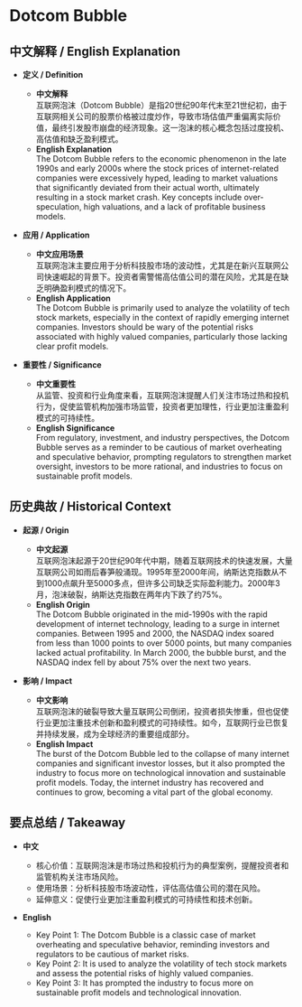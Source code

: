 # Dotcom Bubble

## 中文解释 / English Explanation

* **定义 / Definition**  
  - **中文解释**  
    互联网泡沫（Dotcom Bubble）是指20世纪90年代末至21世纪初，由于互联网相关公司的股票价格被过度炒作，导致市场估值严重偏离实际价值，最终引发股市崩盘的经济现象。这一泡沫的核心概念包括过度投机、高估值和缺乏盈利模式。  
  - **English Explanation**  
    The Dotcom Bubble refers to the economic phenomenon in the late 1990s and early 2000s where the stock prices of internet-related companies were excessively hyped, leading to market valuations that significantly deviated from their actual worth, ultimately resulting in a stock market crash. Key concepts include over-speculation, high valuations, and a lack of profitable business models.

* **应用 / Application**  
  - **中文应用场景**  
    互联网泡沫主要应用于分析科技股市场的波动性，尤其是在新兴互联网公司快速崛起的背景下。投资者需警惕高估值公司的潜在风险，尤其是在缺乏明确盈利模式的情况下。  
  - **English Application**  
    The Dotcom Bubble is primarily used to analyze the volatility of tech stock markets, especially in the context of rapidly emerging internet companies. Investors should be wary of the potential risks associated with highly valued companies, particularly those lacking clear profit models.

* **重要性 / Significance**  
  - **中文重要性**  
    从监管、投资和行业角度来看，互联网泡沫提醒人们关注市场过热和投机行为，促使监管机构加强市场监管，投资者更加理性，行业更加注重盈利模式的可持续性。  
  - **English Significance**  
    From regulatory, investment, and industry perspectives, the Dotcom Bubble serves as a reminder to be cautious of market overheating and speculative behavior, prompting regulators to strengthen market oversight, investors to be more rational, and industries to focus on sustainable profit models.

## 历史典故 / Historical Context

* **起源 / Origin**  
  - **中文起源**  
    互联网泡沫起源于20世纪90年代中期，随着互联网技术的快速发展，大量互联网公司如雨后春笋般涌现。1995年至2000年间，纳斯达克指数从不到1000点飙升至5000多点，但许多公司缺乏实际盈利能力。2000年3月，泡沫破裂，纳斯达克指数在两年内下跌了约75%。  
  - **English Origin**  
    The Dotcom Bubble originated in the mid-1990s with the rapid development of internet technology, leading to a surge in internet companies. Between 1995 and 2000, the NASDAQ index soared from less than 1000 points to over 5000 points, but many companies lacked actual profitability. In March 2000, the bubble burst, and the NASDAQ index fell by about 75% over the next two years.

* **影响 / Impact**  
  - **中文影响**  
    互联网泡沫的破裂导致大量互联网公司倒闭，投资者损失惨重，但也促使行业更加注重技术创新和盈利模式的可持续性。如今，互联网行业已恢复并持续发展，成为全球经济的重要组成部分。  
  - **English Impact**  
    The burst of the Dotcom Bubble led to the collapse of many internet companies and significant investor losses, but it also prompted the industry to focus more on technological innovation and sustainable profit models. Today, the internet industry has recovered and continues to grow, becoming a vital part of the global economy.

## 要点总结 / Takeaway

* **中文**  
  - 核心价值：互联网泡沫是市场过热和投机行为的典型案例，提醒投资者和监管机构关注市场风险。  
  - 使用场景：分析科技股市场波动性，评估高估值公司的潜在风险。  
  - 延伸意义：促使行业更加注重盈利模式的可持续性和技术创新。

* **English**  
  - Key Point 1: The Dotcom Bubble is a classic case of market overheating and speculative behavior, reminding investors and regulators to be cautious of market risks.  
  - Key Point 2: It is used to analyze the volatility of tech stock markets and assess the potential risks of highly valued companies.  
  - Key Point 3: It has prompted the industry to focus more on sustainable profit models and technological innovation.